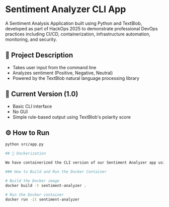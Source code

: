 # Sentiment Analyzer CLI App

A Sentiment Analysis Application built using Python and TextBlob, developed as part of HackOps 2025 to demonstrate professional DevOps practices including CI/CD, containerization, infrastructure automation, monitoring, and security.

## 📜 Project Description

- Takes user input from the command line
- Analyzes sentiment (Positive, Negative, Neutral)
- Powered by the TextBlob natural language processing library

## 📂 Current Version (1.0)

- Basic CLI interface
- No GUI
- Simple rule-based output using TextBlob's polarity score

## ⚙️ How to Run

```bash
python src/app.py

## 🐳 Dockerization

We have containerized the CLI version of our Sentiment Analyzer app using Docker.

### How to Build and Run the Docker Container
```

```bash
# Build the Docker image
docker build -t sentiment-analyzer .

# Run the Docker container
docker run -it sentiment-analyzer
```
